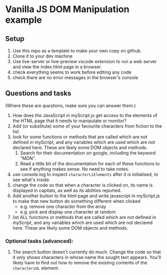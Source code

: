 # Vanilla JS DOM Manipulation example

## Setup

1. Use this repo as a template to make your own copy on github.
1. Clone it to your dev machine
1. Use live-server or live-preview vscode extension to run a web server and view the index.html page in a browser.
1. check everything seems to work before editing any code
1. check there are no error messages in the browser's console

## Questions and tasks

(Where these are _questions_, make sure you can answer them.)

1. How does the JavaScript in myScript.js get access to the elements of the HTML page that it needs to manipulate or monitor?
1. Add (or substitute) some of your favourite characters from fiction to the list.
1. look for some functions or methods that are called which are not defined in myScript, and any variables which are used which are not declared here. These are likely some DOM objects and methods.
    1. Search for their documentation on google, including the keyword "MDN".
    1. Read a little bit of the documentation for each of these functions to see if anything makes sense. No need to take notes.
1. use console.log to inspect `characterLiElements` after it is initialised, to see what's inside.
1. change the code so that when a character is clicked on, its name is displayed in capitals, as well as its abilities reported.
1. Add another button to the html page and write javascript in myScript.js to make that new button do something different when clicked
    - e.g. remove one character from the array
    - e.g. pick and display one character at random
1. list ALL functions or methods that are called which are not defined in myScript, and any variables which are used which are not declared here. These are likely some DOM objects and methods.

### Optional tasks (advanced):

1. The search button doesn't currently do much. Change the code so that it only shows characters in whose name the sought text appears. You'll likely have to find out how to remove the existing contents of the `charactersUL` element.
